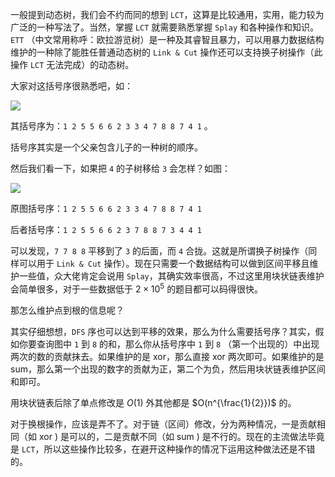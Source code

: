 一般提到动态树，我们会不约而同的想到 `LCT`，这算是比较通用，实用，能力较为广泛的一种写法了。当然，掌握 `LCT` 就需要熟悉掌握 `Splay` 和各种操作和知识。 `ETT` （中文常用称呼：欧拉游览树）是一种及其睿智且暴力，可以用暴力数据结构维护的一种除了能胜任普通动态树的 `Link & Cut` 操作还可以支持换子树操作（此操作 `LCT` 无法完成）的动态树。

大家对这括号序很熟悉吧，如：

![](https://miao.su/images/2019/08/13/399d05244ad7780bb46f1.png)

其括号序为：`1 2 5 5 6 6 2 3 3 4 7 8 8 7 4 1` 。

括号序其实是一个父亲包含儿子的一种树的顺序。

然后我们看一下，如果把 `4` 的子树移给 `3` 会怎样？如图：

![](https://miao.su/images/2019/08/13/68de97b32ce07c3440ebb.png)

原图括号序：`1 2 5 5 6 6 2 3 3 4 7 8 8 7 4 1` 

后者括号序：`1 2 5 5 6 6 2 3 7 8 8 7 3 4 4 1` 

可以发现，`7 7 8 8` 平移到了 `3` 的后面，而 `4` 合拢。这就是所谓换子树操作（同样可以用于 `Link & Cut` 操作）。现在只需要一个数据结构可以做到区间平移且维护一些值，众大佬肯定会说用 `Splay`，其确实效率很高，不过这里用块状链表维护会简单很多，对于一些数据低于 $2 \times 10^5$ 的题目都可以码得很快。

那怎么维护点到根的信息呢？

其实仔细想想，`DFS` 序也可以达到平移的效果，那么为什么需要括号序？其实，假如你要查询图中 `1` 到 `8` 的和，那么你从括号序中 `1` 到 `8` （第一个出现的）中出现两次的数的贡献抹去。如果维护的是 $\text{xor}$，那么直接 $\text{xor}$ 两次即可。如果维护的是 $\text{sum}$，那么第一个出现的数字的贡献为正，第二个为负，然后用块状链表维护区间和即可。

用块状链表后除了单点修改是 $O(1)$ 外其他都是 $O(n^{\frac{1}{2}})$ 的。

对于换根操作，应该是弄不了。对于链（区间）修改，分为两种情况，一是贡献相同（如 $\text{xor}$ ) 是可以的，二是贡献不同（如 $\text{sum}$ ) 是不行的。现在的主流做法毕竟是 `LCT`，所以这些操作比较多，在避开这种操作的情况下运用这种做法还是不错的。
